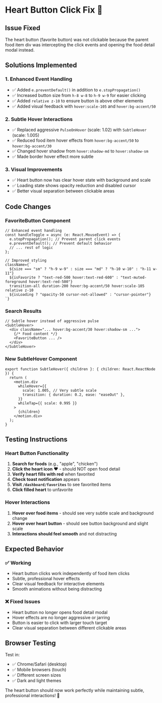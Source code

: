 # Heart Button Click Fix 🔧

## Issue Fixed

The heart button (favorite button) was not clickable because the parent food item div was intercepting the click events and opening the food detail modal instead.

## Solutions Implemented

### 1. Enhanced Event Handling

- ✅ Added `e.preventDefault()` in addition to `e.stopPropagation()`
- ✅ Increased button size from `h-8 w-8` to `h-9 w-9` for easier clicking
- ✅ Added `relative z-10` to ensure button is above other elements
- ✅ Added visual feedback with `hover:scale-105` and `hover:bg-accent/50`

### 2. Subtle Hover Interactions

- ✅ Replaced aggressive `PulseOnHover` (scale: 1.02) with `SubtleHover` (scale: 1.005)
- ✅ Reduced food item hover effects from `hover:bg-accent/50` to `hover:bg-accent/30`
- ✅ Changed hover shadow from `hover:shadow-md` to `hover:shadow-sm`
- ✅ Made border hover effect more subtle

### 3. Visual Improvements

- ✅ Heart button now has clear hover state with background and scale
- ✅ Loading state shows opacity reduction and disabled cursor
- ✅ Better visual separation between clickable areas

## Code Changes

### FavoriteButton Component

```tsx
// Enhanced event handling
const handleToggle = async (e: React.MouseEvent) => {
  e.stopPropagation(); // Prevent parent click events
  e.preventDefault(); // Prevent default behavior
  // ... rest of logic
};

// Improved styling
className={`
  ${size === "sm" ? "h-9 w-9" : size === "md" ? "h-10 w-10" : "h-11 w-11"}
  ${isFavorite ? "text-red-500 hover:text-red-600" : "text-muted-foreground hover:text-red-500"}
  transition-all duration-200 hover:bg-accent/50 hover:scale-105 relative z-10
  ${isLoading ? "opacity-50 cursor-not-allowed" : "cursor-pointer"}
`}
```

### Search Results

```tsx
// Subtle hover instead of aggressive pulse
<SubtleHover>
  <div className="... hover:bg-accent/30 hover:shadow-sm ...">
    {/* Food content */}
    <FavoriteButton ... />
  </div>
</SubtleHover>
```

### New SubtleHover Component

```tsx
export function SubtleHover({ children }: { children: React.ReactNode }) {
  return (
    <motion.div
      whileHover={{
        scale: 1.005, // Very subtle scale
        transition: { duration: 0.2, ease: "easeOut" },
      }}
      whileTap={{ scale: 0.995 }}
    >
      {children}
    </motion.div>
  );
}
```

## Testing Instructions

### Heart Button Functionality

1. **Search for foods** (e.g., "apple", "chicken")
2. **Click the heart icon** ❤️ - should NOT open food detail
3. **Verify heart fills with red** when favorited
4. **Check toast notification** appears
5. **Visit `/dashboard/favorites`** to see favorited items
6. **Click filled heart** to unfavorite

### Hover Interactions

1. **Hover over food items** - should see very subtle scale and background change
2. **Hover over heart button** - should see button background and slight scale
3. **Interactions should feel smooth** and not distracting

## Expected Behavior

### ✅ Working

- Heart button clicks work independently of food item clicks
- Subtle, professional hover effects
- Clear visual feedback for interactive elements
- Smooth animations without being distracting

### ❌ Fixed Issues

- Heart button no longer opens food detail modal
- Hover effects are no longer aggressive or jarring
- Button is easier to click with larger touch target
- Clear visual separation between different clickable areas

## Browser Testing

Test in:

- ✅ Chrome/Safari (desktop)
- ✅ Mobile browsers (touch)
- ✅ Different screen sizes
- ✅ Dark and light themes

The heart button should now work perfectly while maintaining subtle, professional interactions! 🎉
